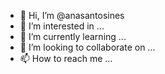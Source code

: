 - 👋 Hi, I’m @anasantosines
- 👀 I’m interested in ...
- 🌱 I’m currently learning ...
- 💞️ I’m looking to collaborate on ...
- 📫 How to reach me ...

<!---
anasantosines/anasantosines is a ✨ special ✨ repository because its `README.md` (this file) appears on your GitHub profile.
You can click the Preview link to take a look at your changes.
--->
